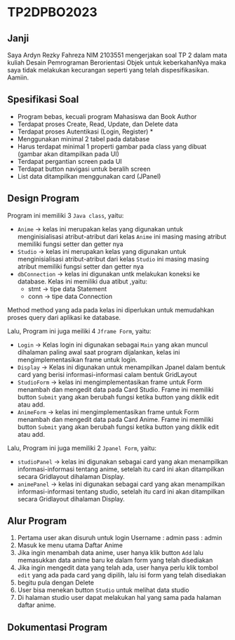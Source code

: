 # TP2DPBO2023

## Janji
Saya Ardyn Rezky Fahreza NIM 2103551 mengerjakan soal TP 2 dalam mata kuliah Desain Pemrograman Berorientasi Objek untuk keberkahanNya maka saya tidak melakukan kecurangan seperti yang telah dispesifikasikan. Aamiin.

## Spesifikasi Soal
- Program bebas, kecuali program Mahasiswa dan Book Author
- Terdapat proses Create, Read, Update, dan Delete data
- Terdapat proses Autentikasi (Login, Register) *
- Menggunakan minimal 2 tabel pada database
- Harus terdapat minimal 1 properti gambar pada class yang dibuat (gambar akan ditampilkan pada UI)
- Terdapat pergantian screen pada UI
- Terdapat button navigasi untuk beralih screen
- List data ditampilkan menggunakan card (JPanel)

## Design Program
Program ini memiliki 3 `Java class`, yaitu:
- `Anime`       -> kelas ini merupakan kelas yang digunakan untuk menginisialisasi atribut-atribut dari kelas `Anime` ini masing masing atribut memiliki fungsi setter dan getter nya
- `Studio`      -> kelas ini merupakan kelas yang digunakan untuk menginisialisasi atribut-atribut dari kelas `Studio` ini masing masing atribut memiliki fungsi setter dan getter nya
- `dbConnection` -> kelas ini digunakan untk melakukan koneksi ke database. Kelas ini memiliki dua atibut ,yaitu:
    - stmt  -> tipe data Statement
    - conn  -> tipe data Connection

Method method yang ada pada kelas ini diperlukan untuk memudahkan proses query dari aplikasi ke database.

Lalu, Program ini juga meiliki 4 `Jframe Form`, yaitu:
- `Login`       -> Kelas login ini digunakan sebagai `Main` yang akan muncul dihalaman paling awal saat program dijalankan, kelas ini mengimplementasikan frame untuk login.
- `Display`     -> Kelas ini digunakan untuk menampilkan Jpanel dalam bentuk card yang berisi informasi-informasi calam bentuk GridLayout
- `StudioForm`  -> kelas ini mengimplementasikan frame untuk Form menambah dan mengedit data pada Card Studio. Frame ini memiliki button `Submit` yang akan berubah fungsi ketika button yang diklik edit atau add.
- `AnimeForm`   -> kelas ini mengimplementasikan frame untuk Form menambah dan mengedit data pada Card Anime. Frame ini memiliki button `Submit` yang akan berubah fungsi ketika button yang diklik edit atau add.

Lalu, Program ini juga memiliki 2 `Jpanel Form`, yaitu:
- `studioPanel` -> kelas ini digunakan sebagai card yang akan menampilkan informasi-informasi tentang anime, setelah itu card ini akan ditampilkan secara Gridlayout dihalaman Display.
- `animePanel`  -> kelas ini digunakan sebagai card yang akan menampilkan informasi-informasi tentang studio, setelah itu card ini akan ditampilkan secara Gridlayout dihalaman Display.

## Alur Program
1. Pertama user akan disuruh untuk login
    Username : admin
    pass : admin
2. Masuk ke menu utama Daftar Anime
3. Jika ingin menambah data anime, user hanya klik button `Add` lalu memasukkan data anime baru ke dalam form yang telah disediakan
4. Jika ingin mengedit data yang telah ada, user hanya perlu klik tombol `edit` yang ada pada card yang dipilih, lalu isi form yang telah disediakan
5. begitu pula dengan Delete
6. User bisa menekan button `Studio` untuk melihat data studio
7. Di halaman studio user dapat melakukan hal yang sama pada halaman daftar anime.

## Dokumentasi Program

